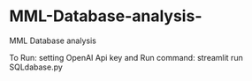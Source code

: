 # MML-Database-analysis-
MML Database analysis 


To Run:
setting OpenAI Api key and Run command: 
streamlit run SQLdabase.py